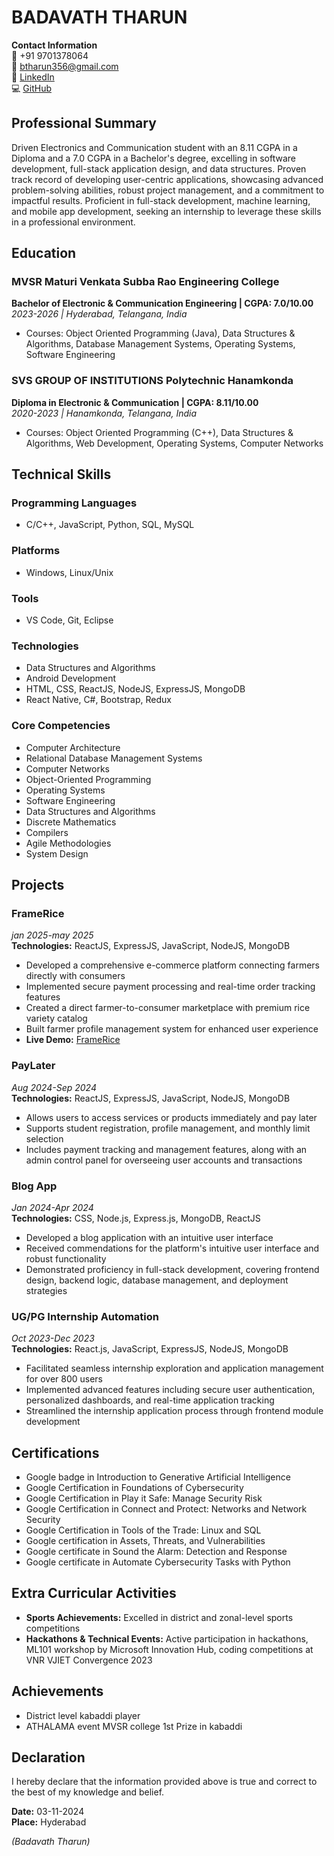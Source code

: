 # BADAVATH THARUN

**Contact Information**  
📱 +91 9701378064  
📧 btharun356@gmail.com  
🔗 [LinkedIn](www.linkedin81b6902a3.com/in/tharun-badavath-)  
💻 [GitHub](https://github.com/tharun9392)

## Professional Summary
Driven Electronics and Communication student with an 8.11 CGPA in a Diploma and a 7.0 CGPA in a Bachelor's degree, excelling in software development, full-stack application design, and data structures. Proven track record of developing user-centric applications, showcasing advanced problem-solving abilities, robust project management, and a commitment to impactful results. Proficient in full-stack development, machine learning, and mobile app development, seeking an internship to leverage these skills in a professional environment.

## Education

### MVSR Maturi Venkata Subba Rao Engineering College
**Bachelor of Electronic & Communication Engineering | CGPA: 7.0/10.00**  
*2023-2026 | Hyderabad, Telangana, India*  
- Courses: Object Oriented Programming (Java), Data Structures & Algorithms, Database Management Systems, Operating Systems, Software Engineering

### SVS GROUP OF INSTITUTIONS Polytechnic Hanamkonda
**Diploma in Electronic & Communication | CGPA: 8.11/10.00**  
*2020-2023 | Hanamkonda, Telangana, India*  
- Courses: Object Oriented Programming (C++), Data Structures & Algorithms, Web Development, Operating Systems, Computer Networks

## Technical Skills

### Programming Languages
- C/C++, JavaScript, Python, SQL, MySQL

### Platforms
- Windows, Linux/Unix

### Tools
- VS Code, Git, Eclipse

### Technologies
- Data Structures and Algorithms
- Android Development
- HTML, CSS, ReactJS, NodeJS, ExpressJS, MongoDB
- React Native, C#, Bootstrap, Redux

### Core Competencies
- Computer Architecture
- Relational Database Management Systems
- Computer Networks
- Object-Oriented Programming
- Operating Systems
- Software Engineering
- Data Structures and Algorithms
- Discrete Mathematics
- Compilers
- Agile Methodologies
- System Design

## Projects

### FrameRice
*jan 2025-may 2025*  
**Technologies:** ReactJS, ExpressJS, JavaScript, NodeJS, MongoDB  
- Developed a comprehensive e-commerce platform connecting farmers directly with consumers
- Implemented secure payment processing and real-time order tracking features
- Created a direct farmer-to-consumer marketplace with premium rice variety catalog
- Built farmer profile management system for enhanced user experience
- **Live Demo:** [FrameRice](https://farmerice.netlify.app/)

### PayLater
*Aug 2024-Sep 2024*  
**Technologies:** ReactJS, ExpressJS, JavaScript, NodeJS, MongoDB  
- Allows users to access services or products immediately and pay later
- Supports student registration, profile management, and monthly limit selection
- Includes payment tracking and management features, along with an admin control panel for overseeing user accounts and transactions

### Blog App
*Jan 2024-Apr 2024*  
**Technologies:** CSS, Node.js, Express.js, MongoDB, ReactJS  
- Developed a blog application with an intuitive user interface
- Received commendations for the platform's intuitive user interface and robust functionality
- Demonstrated proficiency in full-stack development, covering frontend design, backend logic, database management, and deployment strategies

### UG/PG Internship Automation
*Oct 2023-Dec 2023*  
**Technologies:** React.js, JavaScript, ExpressJS, NodeJS, MongoDB  
- Facilitated seamless internship exploration and application management for over 800 users
- Implemented advanced features including secure user authentication, personalized dashboards, and real-time application tracking
- Streamlined the internship application process through frontend module development

## Certifications
- Google badge in Introduction to Generative Artificial Intelligence
- Google Certification in Foundations of Cybersecurity
- Google Certification in Play it Safe: Manage Security Risk
- Google Certification in Connect and Protect: Networks and Network Security
- Google Certification in Tools of the Trade: Linux and SQL
- Google certification in Assets, Threats, and Vulnerabilities
- Google certificate in Sound the Alarm: Detection and Response
- Google certificate in Automate Cybersecurity Tasks with Python

## Extra Curricular Activities
- **Sports Achievements:** Excelled in district and zonal-level sports competitions
- **Hackathons & Technical Events:** Active participation in hackathons, ML101 workshop by Microsoft Innovation Hub, coding competitions at VNR VJIET Convergence 2023

## Achievements
- District level kabaddi player
- ATHALAMA event MVSR college 1st Prize in kabaddi

## Declaration
I hereby declare that the information provided above is true and correct to the best of my knowledge and belief.

**Date:** 03-11-2024  
**Place:** Hyderabad  

*(Badavath Tharun)* 
